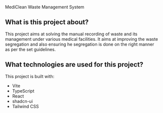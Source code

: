 MediClean Waste Management System


## What is this project about?
This project aims at solving the manual recording of waste and its management under various medical facilities.
It aims at improving the waste segregation and also ensuring he segregation is done on the right manner as per the set guidelines.
## What technologies are used for this project?

This project is built with:

- Vite
- TypeScript
- React
- shadcn-ui
- Tailwind CSS




